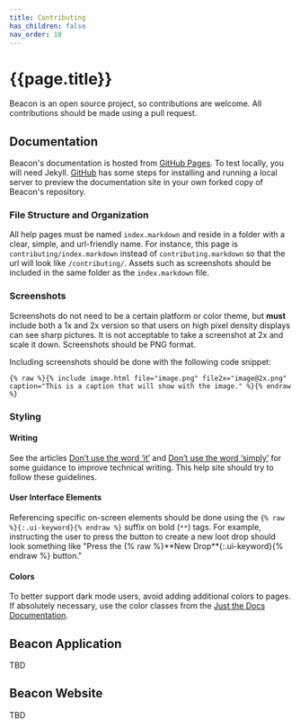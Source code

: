 ```yaml
---
title: Contributing
has_children: false
nav_order: 10
---
```

# {{page.title}}

Beacon is an open source project, so contributions are welcome. All contributions should be made using a pull request.

## Documentation

Beacon's documentation is hosted from [GitHub Pages](https://pages.github.com/). To test locally, you will need Jekyll. [GitHub](https://docs.github.com/en/pages/setting-up-a-github-pages-site-with-jekyll/testing-your-github-pages-site-locally-with-jekyll) has some steps for installing and running a local server to preview the documentation site in your own forked copy of Beacon's repository.

### File Structure and Organization

All help pages must be named `index.markdown` and reside in a folder with a clear, simple, and url-friendly name. For instance, this page is `contributing/index.markdown` instead of `contributing.markdown` so that the url will look like `/contributing/`. Assets such as screenshots should be included in the same folder as the `index.markdown` file.

### Screenshots

Screenshots do not need to be a certain platform or color theme, but **must** include both a 1x and 2x version so that users on high pixel density displays can see sharp pictures. It is not acceptable to take a screenshot at 2x and scale it down. Screenshots should be PNG format.

Including screenshots should be done with the following code snippet:

```
{% raw %}{% include image.html file="image.png" file2x="image@2x.png" caption="This is a caption that will show with the image." %}{% endraw %}
```

### Styling

#### Writing

See the articles [Don’t use the word ‘it’](https://jameshfisher.com/2016/11/25/dont-use-it/) and [Don’t use the word ‘simply’](https://jameshfisher.com/2017/02/22/dont-use-simply/) for some guidance to improve technical writing. This help site should try to follow these guidelines.

#### User Interface Elements
Referencing specific on-screen elements should be done using the `{% raw %}{:.ui-keyword}{% endraw %}` suffix on bold (`**`) tags. For example, instructing the user to press the button to create a new loot drop should look something like "Press the {% raw %}\*\*New Drop\*\*{:.ui-keyword}{% endraw %} button."

#### Colors
To better support dark mode users, avoid adding additional colors to pages. If absolutely necessary, use the color classes from the [Just the Docs Documentation](https://just-the-docs.github.io/just-the-docs/docs/utilities/color/).

## Beacon Application

TBD

## Beacon Website

TBD
